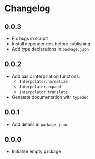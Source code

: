 # Changelog

## 0.0.3

- Fix bugs in scripts
- Install dependencies before publishing
- Add type declarations in `package.json`

## 0.0.2

- Add basic interpolation functions:
    - `Interpolator.normalize`
    - `Interpolator.expand`
    - `Interpolator.translate`
- Generate documentation with `typedoc`

## 0.0.1

- Add details in `package.json`

## 0.0.0

- Initialize empty package